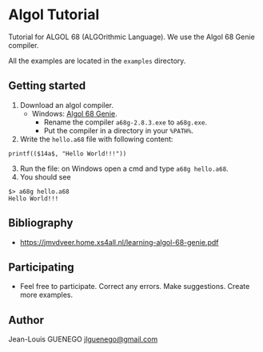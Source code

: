 # Algol Tutorial

Tutorial for ALGOL 68 (ALGOrithmic Language). We use the Algol 68 Genie compiler.

All the examples are located in the `examples` directory.

## Getting started

1. Download an algol compiler.
   - Windows: [Algol 68 Genie](https://jmvdveer.home.xs4all.nl/en.algol-68-genie.html).
     - Rename the compiler `a68g-2.8.3.exe` to `a68g.exe`.
     - Put the compiler in a directory in your `%PATH%`.
2. Write the `hello.a68` file with following content:

```a68
printf(($14a$, "Hello World!!!"))
```

3. Run the file: on Windows open a cmd and type `a68g hello.a68`.
4. You should see

```
$> a68g hello.a68
Hello World!!!
```

## Bibliography

- https://jmvdveer.home.xs4all.nl/learning-algol-68-genie.pdf

## Participating

- Feel free to participate. Correct any errors. Make suggestions. Create more examples.

## Author

Jean-Louis GUENEGO <jlguenego@gmail.com>
